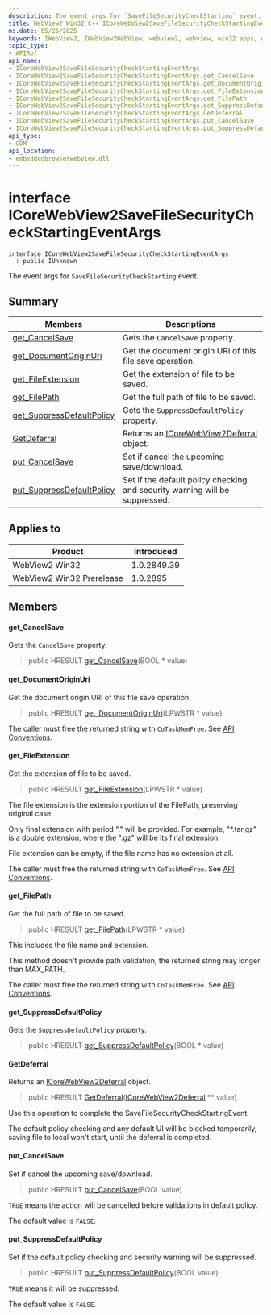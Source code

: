 ```yaml
---
description: The event args for `SaveFileSecurityCheckStarting` event.
title: WebView2 Win32 C++ ICoreWebView2SaveFileSecurityCheckStartingEventArgs
ms.date: 05/26/2025
keywords: IWebView2, IWebView2WebView, webview2, webview, win32 apps, win32, edge, ICoreWebView2, ICoreWebView2Controller, browser control, edge html, ICoreWebView2SaveFileSecurityCheckStartingEventArgs
topic_type: 
- APIRef
api_name:
- ICoreWebView2SaveFileSecurityCheckStartingEventArgs
- ICoreWebView2SaveFileSecurityCheckStartingEventArgs.get_CancelSave
- ICoreWebView2SaveFileSecurityCheckStartingEventArgs.get_DocumentOriginUri
- ICoreWebView2SaveFileSecurityCheckStartingEventArgs.get_FileExtension
- ICoreWebView2SaveFileSecurityCheckStartingEventArgs.get_FilePath
- ICoreWebView2SaveFileSecurityCheckStartingEventArgs.get_SuppressDefaultPolicy
- ICoreWebView2SaveFileSecurityCheckStartingEventArgs.GetDeferral
- ICoreWebView2SaveFileSecurityCheckStartingEventArgs.put_CancelSave
- ICoreWebView2SaveFileSecurityCheckStartingEventArgs.put_SuppressDefaultPolicy
api_type:
- COM
api_location:
- embeddedbrowserwebview.dll
---
```


# interface ICoreWebView2SaveFileSecurityCheckStartingEventArgs

```
interface ICoreWebView2SaveFileSecurityCheckStartingEventArgs
  : public IUnknown
```

The event args for `SaveFileSecurityCheckStarting` event.

## Summary

 Members                        | Descriptions
--------------------------------|---------------------------------------------
[get_CancelSave](#get_cancelsave) | Gets the `CancelSave` property.
[get_DocumentOriginUri](#get_documentoriginuri) | Get the document origin URI of this file save operation.
[get_FileExtension](#get_fileextension) | Get the extension of file to be saved.
[get_FilePath](#get_filepath) | Get the full path of file to be saved.
[get_SuppressDefaultPolicy](#get_suppressdefaultpolicy) | Gets the `SuppressDefaultPolicy` property.
[GetDeferral](#getdeferral) | Returns an [ICoreWebView2Deferral](icorewebview2deferral.md#icorewebview2deferral) object.
[put_CancelSave](#put_cancelsave) | Set if cancel the upcoming save/download.
[put_SuppressDefaultPolicy](#put_suppressdefaultpolicy) | Set if the default policy checking and security warning will be suppressed.

## Applies to

Product                         | Introduced
--------------------------------|---------------------------------------------
WebView2 Win32            |    1.0.2849.39
WebView2 Win32 Prerelease |    1.0.2895

## Members

#### get_CancelSave

Gets the `CancelSave` property.

> public HRESULT [get_CancelSave](#get_cancelsave)(BOOL * value)

#### get_DocumentOriginUri

Get the document origin URI of this file save operation.

> public HRESULT [get_DocumentOriginUri](#get_documentoriginuri)(LPWSTR * value)

The caller must free the returned string with `CoTaskMemFree`. See [API Conventions](/microsoft-edge/webview2/concepts/win32-api-conventions#strings).

#### get_FileExtension

Get the extension of file to be saved.

> public HRESULT [get_FileExtension](#get_fileextension)(LPWSTR * value)

The file extension is the extension portion of the FilePath, preserving original case.

Only final extension with period "." will be provided. For example, "*.tar.gz" is a double extension, where the ".gz" will be its final extension.

File extension can be empty, if the file name has no extension at all.

The caller must free the returned string with `CoTaskMemFree`. See [API Conventions](/microsoft-edge/webview2/concepts/win32-api-conventions#strings).

#### get_FilePath

Get the full path of file to be saved.

> public HRESULT [get_FilePath](#get_filepath)(LPWSTR * value)

This includes the file name and extension.

This method doesn't provide path validation, the returned string may longer than MAX_PATH.

The caller must free the returned string with `CoTaskMemFree`. See [API Conventions](/microsoft-edge/webview2/concepts/win32-api-conventions#strings).

#### get_SuppressDefaultPolicy

Gets the `SuppressDefaultPolicy` property.

> public HRESULT [get_SuppressDefaultPolicy](#get_suppressdefaultpolicy)(BOOL * value)

#### GetDeferral

Returns an [ICoreWebView2Deferral](icorewebview2deferral.md#icorewebview2deferral) object.

> public HRESULT [GetDeferral](#getdeferral)([ICoreWebView2Deferral](icorewebview2deferral.md#icorewebview2deferral) ** value)

Use this operation to complete the SaveFileSecurityCheckStartingEvent.

The default policy checking and any default UI will be blocked temporarily, saving file to local won't start, until the deferral is completed.

#### put_CancelSave

Set if cancel the upcoming save/download.

> public HRESULT [put_CancelSave](#put_cancelsave)(BOOL value)

`TRUE` means the action will be cancelled before validations in default policy.

The default value is `FALSE`.

#### put_SuppressDefaultPolicy

Set if the default policy checking and security warning will be suppressed.

> public HRESULT [put_SuppressDefaultPolicy](#put_suppressdefaultpolicy)(BOOL value)

`TRUE` means it will be suppressed.

The default value is `FALSE`.

